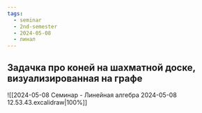```yaml
---
tags:
  - seminar
  - 2nd-semester
  - 2024-05-08
  - линал
---
```


## Задачка про коней на шахматной доске, визуализированная на графе

![[2024-05-08 Семинар - Линейная алгебра 2024-05-08 12.53.43.excalidraw|100%]]

